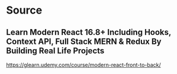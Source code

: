 # Source

## Learn Modern React 16.8+ Including Hooks, Context API, Full Stack MERN & Redux By Building Real Life Projects
https://glearn.udemy.com/course/modern-react-front-to-back/